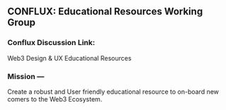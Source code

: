 ## CONFLUX: Educational Resources Working Group

### Conflux Discussion Link:
Web3 Design & UX Educational Resources

### Mission — 
Create a robust and User friendly educational resource to on-board new comers to the Web3 Ecosystem. 
